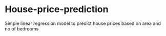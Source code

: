 # House-price-prediction
Simple linear regression model to predict house prices based on area and no of bedrooms
